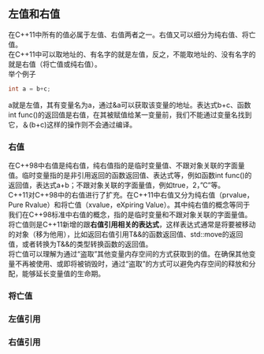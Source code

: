 ## 左值和右值
在C++11中所有的值必属于左值、右值两者之一。右值又可以细分为纯右值、将亡值。    
在C++11中可以取地址的、有名字的就是左值，反之，不能取地址的、没有名字的就是右值（将亡值或纯右值）。   
举个例子
```c
int a = b+c;   
```  
a就是左值，其有变量名为a，通过&a可以获取该变量的地址。表达式b+c、函数int func()的返回值是右值，在其被赋值给某一变量前，我们不能通过变量名找到它，＆(b+c)这样的操作则不会通过编译。   
### 右值
在C++98中右值是纯右值，纯右值指的是临时变量值、不跟对象关联的字面量值。临时变量指的是非引用返回的函数返回值、表达式等，例如函数int func()的返回值，表达式a+b；不跟对象关联的字面量值，例如true，2，”C”等。   
C++11对C++98中的右值进行了扩充。在C++11中右值又分为纯右值（prvalue，Pure Rvalue）和将亡值（xvalue，eXpiring Value）。其中纯右值的概念等同于我们在C++98标准中右值的概念，指的是临时变量和不跟对象关联的字面量值。  
将亡值则是C++11新增的跟**右值引用相关的表达式**，这样表达式通常是将要被移动的对象（移为他用），比如返回右值引用T&&的函数返回值、std::move的返回值，或者转换为T&&的类型转换函数的返回值。   
将亡值可以理解为通过“盗取”其他变量内存空间的方式获取到的值。在确保其他变量不再被使用、或即将被销毁时，通过“盗取”的方式可以避免内存空间的释放和分配，能够延长变量值的生命期。
### 将亡值
### 左值引用
### 右值引用